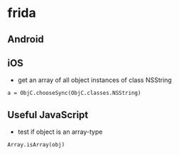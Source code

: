 # frida
## Android

## iOS
- get an array of all object instances of class NSString
```
a = ObjC.chooseSync(ObjC.classes.NSString)
```

## Useful JavaScript
- test if object is an array-type
```
Array.isArray(obj)
```
